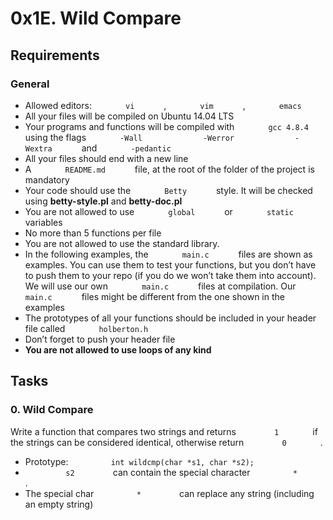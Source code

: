 0x1E. Wild Compare
==================

Requirements
------------

### General

-   Allowed editors: `        vi       ` , `        vim       ` ,
    `        emacs       `
-   All your files will be compiled on Ubuntu 14.04 LTS
-   Your programs and functions will be compiled with
    `        gcc 4.8.4       ` using the flags `        -Wall       `
    `        -Werror       ` `        -Wextra       ` and
    `        -pedantic       `
-   All your files should end with a new line
-   A `        README.md       ` file, at the root of the folder of the
    project is mandatory
-   Your code should use the `        Betty       ` style. It will be
    checked using **betty-style.pl** and **betty-doc.pl**
-   You are not allowed to use `        global       ` or
    `        static       ` variables
-   No more than 5 functions per file
-   You are not allowed to use the standard library.
-   In the following examples, the `        main.c       ` files are
    shown as examples. You can use them to test your functions, but you
    don’t have to push them to your repo (if you do we won’t take them
    into account). We will use our own `        main.c       ` files at
    compilation. Our `        main.c       ` files might be different
    from the one shown in the examples
-   The prototypes of all your functions should be included in your
    header file called `        holberton.h       `
-   Don’t forget to push your header file
-   **You are not allowed to use loops of any kind**

Tasks
-----

### 0. Wild Compare

Write a function that compares two strings and returns
`         1        ` if the strings can be considered identical,
otherwise return `         0        ` .

-   Prototype: `          int wildcmp(char *s1, char *s2);         `
-   `          s2         ` can contain the special character
    `          *         ` .
-   The special char `          *         ` can replace any string
    (including an empty string)

<!-- -->
